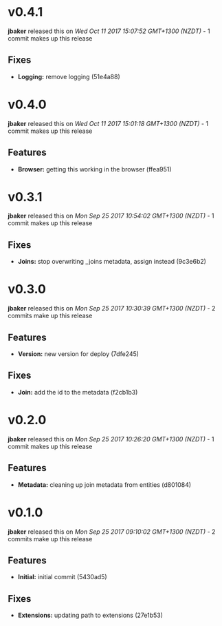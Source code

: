 
<!---
<div data-major="0" data-minor="4" data-patch="1" data-commit="51e4a88" class="release-body commit">
-->

# v0.4.1
**jbaker** released this on *Wed Oct 11 2017 15:07:52 GMT+1300 (NZDT)* - 1 commit makes up this release

## Fixes
* **Logging:** remove logging (51e4a88)



<!---
<div data-major="0" data-minor="4" data-patch="0" data-commit="ffea951" class="release-body commit">
-->

# v0.4.0
**jbaker** released this on *Wed Oct 11 2017 15:01:18 GMT+1300 (NZDT)* - 1 commit makes up this release

## Features
* **Browser:** getting this working in the browser (ffea951)



<!---
<div data-major="0" data-minor="3" data-patch="1" data-commit="9c3e6b2" class="release-body commit">
-->

# v0.3.1
**jbaker** released this on *Mon Sep 25 2017 10:54:02 GMT+1300 (NZDT)* - 1 commit makes up this release

## Fixes
* **Joins:** stop overwriting _joins metadata, assign instead (9c3e6b2)



<!---
<div data-major="0" data-minor="3" data-patch="0" data-commit="f2cb1b3" class="release-body commit">
-->

# v0.3.0
**jbaker** released this on *Mon Sep 25 2017 10:30:39 GMT+1300 (NZDT)* - 2 commits make up this release

## Features
* **Version:** new version for deploy (7dfe245)


## Fixes
* **Join:** add the id to the metadata (f2cb1b3)



<!---
<div data-major="0" data-minor="2" data-patch="0" data-commit="d801084" class="release-body commit">
-->

# v0.2.0
**jbaker** released this on *Mon Sep 25 2017 10:26:20 GMT+1300 (NZDT)* - 1 commit makes up this release

## Features
* **Metadata:** cleaning up join metadata from entities (d801084)



<!---
<div data-major="0" data-minor="1" data-patch="0" data-commit="27e1b53" class="release-body commit">
-->

# v0.1.0
**jbaker** released this on *Mon Sep 25 2017 09:10:02 GMT+1300 (NZDT)* - 2 commits make up this release

## Features
* **Initial:** initial commit (5430ad5)


## Fixes
* **Extensions:** updating path to extensions (27e1b53)


